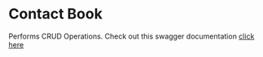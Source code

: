 # Contact Book
Performs CRUD Operations. Check out this swagger documentation [click here](https://cappapi.herokuapp.com/swagger-ui.html)
